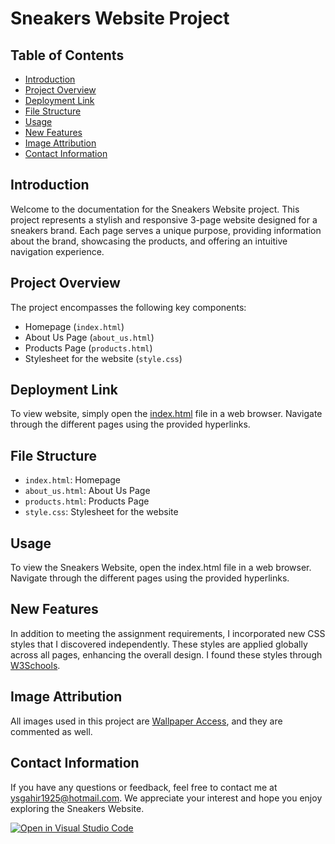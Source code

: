 # Sneakers Website Project

## Table of Contents

- [Introduction](#introduction)
- [Project Overview](#project-overview)
- [Deployment Link](#deployment-link)
- [File Structure](#file-structure)
- [Usage](#usage)
- [New Features](#new-features)
- [Image Attribution](#image-attributions)
- [Contact Information](#contact-information)

## Introduction

Welcome to the documentation for the Sneakers Website project. This project represents a stylish and responsive 3-page website designed for a sneakers brand. Each page serves a unique purpose, providing information about the brand, showcasing the products, and offering an intuitive navigation experience.

## Project Overview

The project encompasses the following key components:

- Homepage (`index.html`)
- About Us Page (`about_us.html`)
- Products Page (`products.html`)
- Stylesheet for the website (`style.css`)

## Deployment Link

To view website, simply open the [index.html](https://ysrajsingh.github.io/the-sneakers/) file in a web browser. Navigate through the different pages using the provided hyperlinks.


## File Structure

- `index.html`: Homepage
- `about_us.html`: About Us Page
- `products.html`: Products Page
- `style.css`: Stylesheet for the website

## Usage

To view the Sneakers Website, open the index.html file in a web browser. Navigate through the different pages using the provided hyperlinks.

## New Features

In addition to meeting the assignment requirements, I incorporated new CSS styles that I discovered independently. These styles are applied globally across all pages, enhancing the overall design. I found these styles through [W3Schools](https://www.w3schools.com/).

## Image Attribution

All images used in this project are [Wallpaper Access](https://wallpaperaccess.com/), and they are commented as well.

## Contact Information

If you have any questions or feedback, feel free to contact me at ysgahir1925@hotmail.com. We appreciate your interest and hope you enjoy exploring the Sneakers Website.

[![Open in Visual Studio Code](https://classroom.github.com/assets/open-in-vscode-718a45dd9cf7e7f842a935f5ebbe5719a5e09af4491e668f4dbf3b35d5cca122.svg)](https://classroom.github.com/online_ide?assignment_repo_id=11858472&assignment_repo_type=AssignmentRepo)
